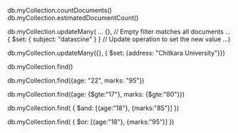  db.myCollection.countDocuments()
  db.myCollection.estimatedDocumentCount()

db.myCollection.updateMany(
...  {},                          // Empty filter matches all documents
...  { $set: { subject: "datascine" } } // Update operation to set the new value
...)

db.myCollection.updateMany({}, { $set: {address: "Chitkara University"}})

db.myCollection.find()

db.myCollection.find({age: "22", marks: "95"})

db.myCollection.find({age: {$gte:"17"}, marks: {$gte:"80"}})

db.myCollection.find( { $and: [{age:"18"}, {marks:"85"}] })

db.myCollection.find( { $or: [{age:"18"}, {marks:"95"}] })

